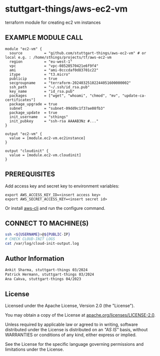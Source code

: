 # stuttgart-things/aws-ec2-vm

terraform module for creating ec2 vm instances

## EXAMPLE MODULE CALL

```hcl
module "ec2-vm" {
  source          = "github.com/stuttgart-things/aws-ec2-vm" # or local e.g. : /home/sthings/projects/tf/aws-ec2-vm
  region          = "eu-west-1"
  vpc             = "vpc-08520570421e6f9f4"
  ami             = "ami-0cccdaf0d83701c22"
  itype           = "t3.micro"
  publicip        = true
  secgroupname    = "terraform-20240325102244051600000002"
  ssh_path        = "~/.ssh/id_rsa.pub"
  key_name        = "id_rsa.pub"
  packages        = ["wget", "whoami", "chmod", "mv", "update-ca-certificates"]
  package_upgrade = true
  subnet          = "subnet-09dd9c1f37ae08fb3"
  package_update  = true
  init_username   = "sthings"
  init_pubkey     = "ssh-rsa AAAAB3Nz #..."
}

output "ec2-vm" {
  value = [module.ec2-vm.ec2instance]
}

output "cloudinit" {
  value = [module.ec2-vm.cloudinit]
}
```

## PREREQUISITES

Add access key and secret key to environment variables:

```
export AWS_ACCESS_KEY_ID=<insert access key>
export AWS_SECRET_ACCESS_KEY=<insert secret id>
```

Or install [aws-cli](https://github.com/aws/aws-cli) and run the configure command.

## CONNECT TO MACHINE(S)

```bash
ssh <${USERNAME}>@${PUBLIC-IP}
# CHECK CLOUD-INIT LOGS
cat /var/log/cloud-init-output.log
```

## Author Information

```bash
Ankit Sharma, stuttgart-things 03/2024
Patrick Hermann, stuttgart-things 03/2024
Ana Cakva, stuttgart-things 04/2023
```

## License

Licensed under the Apache License, Version 2.0 (the "License").

You may obtain a copy of the License at [apache.org/licenses/LICENSE-2.0](http://www.apache.org/licenses/LICENSE-2.0).

Unless required by applicable law or agreed to in writing, software distributed under the License is distributed on an _"AS IS"_ basis, without WARRANTIES or conditions of any kind, either express or implied.

See the License for the specific language governing permissions and limitations under the License.
